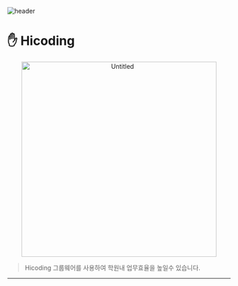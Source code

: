 ![header](https://github.com/Hicoding-Groupware/hicoding-back/assets/138549261/965d3156-b909-4c7d-9588-e0a7c0cf6b5d)

# ✋ Hicoding

<div align=center>
<img width="440" alt="Untitled" src="https://github.com/Hicoding-Groupware/hicoding-back/assets/138549261/127669e1-d922-4c6e-bfad-828bac09a785">
</div>

> Hicoding 그룹웨어를 사용하여 학원내 업무효율을 높일수 있습니다.

---
